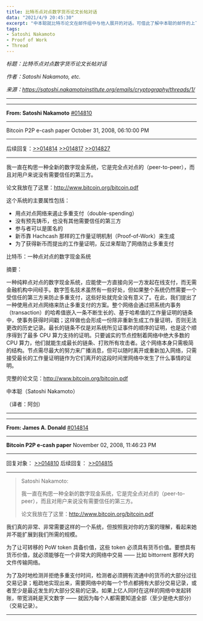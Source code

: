```yaml
---
title: 比特币点对点数字货币论文长帖对话
data: "2021/4/9 20:45:30"
excerpt: "中本聪就比特币论文在邮件组中与他人展开的对话。可借此了解中本聪的邮件的上下文。"
tags:
- Satoshi Nakamoto
- Proof of Work
- Thread
---
```


*标题：比特币点对点数字货币论文长帖对话*

*作者：Satoshi Nakamoto, etc.*

*来源：https://satoshi.nakamotoinstitute.org/emails/cryptography/threads/1/*

---

---

**From: Satoshi Nakamoto** 
<a id="014810" href="#014810">#014810</a> 

---

Bitcoin P2P e-cash paper 
October 31, 2008, 06:10:00 PM

---

后续回复：[>>014814](#014814) [>>014817](#014817) [>>014827](#014827) 

---

我一直在构思一种全新的数字现金系统，它是完全点对点的（peer-to-peer），而且对用户来说没有需要信任的第三方。

论文我放在了这里：http://www.bitcoin.org/bitcoin.pdf

这个系统的主要属性包括：

- 用点对点网络来遏止多重支付（double-spending）
- 没有预先铸币，也没有其他需要信任的第三方
- 参与者可以是匿名的
- 新币靠 Hachcash 那样的工作量证明机制（Proof-of-Work）来生成
- 为了获得新币而提出的工作量证明，反过来帮助了网络防止多重支付

比特币：一种点对点的数字现金系统

摘要：

一种纯粹点对点的数字现金系统，应能使一方直接向另一方发起在线支付，而无需金融机构中间经手。数字签名技术虽然有一些好处，但如果整个系统仍然需要一个受信任的第三方来防止多重支付，这些好处就完全没有意义了。在此，我们提出了一种使用点对点网络来防止多重支付的方案。整个网络会通过把系统内事务（transaction）的哈希值嵌入一条不断生长的、基于哈希值的工作量证明的链条中，使事务获得时间戳；这样做也会形成一份除非重新生成工作量证明，否则无法更改的历史记录。最长的链条不仅是对系统所见证事件的顺序的证明，也是这个顺序得到了最多 CPU 算力支持的证明。只要诚实的节点控制着网络中绝大多数的 CPU 算力，他们就能生成最长的链条、打败所有攻击者。这个网络本身只需极简的结构。节点需尽最大的努力来广播消息，但可以随时离开或重新加入网络，只需接受最长的工作量证明链作为它们离开的这段时间里网络中发生了什么事情的证明。

完整的论文见：http://www.bitcoin.org/bitcoin.pdf

中本聪（Satoshi Nakamoto）

（译者：阿剑）

---

***

**From: James A. Donald**
<a id="014814" href="#014814">#014814</a> 

***

**Bitcoin P2P e-cash paper**
November 02, 2008, 11:46:23 PM

***

回复对象： [>>014810](#014810)
后续回复： [>>014815](#014815)

----

> Satoshi Nakamoto:
> 
> 我一直在构思一种全新的数字现金系统，它是完全点对点的（peer-to-peer），而且对用户来说没有需要信任的第三方。
>
> 论文我放在了这里：http://www.bitcoin.org/bitcoin.pdf

我们真的非常、非常需要这样的一个系统，但按照我对你的方案的理解，看起来她并不能扩展到我们所需的规模。

为了让可转移的 PoW token 具备价值，这些 token 必须具有货币价值。要想具有货币价值，就必须能够在一个非常大的网络中交易 —— 比如 bittorrent 那样大的文件传输网络。

为了及时地检测并拒绝多重支付时间，检测者必须拥有流通中的货币的大部分过往交易记录；粗疏地实现出来，需要网络中的每一个节点都拥有大部分交易记录，或者至少是最近发生的大部分交易的记录。如果上亿人同时在这样的网络中发起转账，带宽消耗是天文数字 —— 就因为每个人都需要知道全部（至少是绝大部分）（交易记录）。

---

